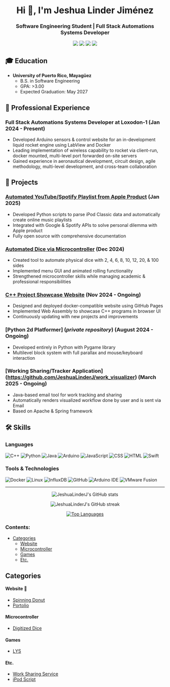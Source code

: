 <h1 align="center">Hi 👋, I'm Jeshua Linder Jiménez</h1>
<h3 align="center">Software Engineering Student | Full Stack Automations Systems Developer</h3>

<p align="center">
  <a href="mailto:jeshualinderj@gmail.com"><img src="https://img.shields.io/badge/Email-jeshualinderj%40gmail.com-blue?style=flat-square&logo=gmail"></a>
  <a href="mailto:jeshua.linder@upr.edu"><img src="https://img.shields.io/badge/University-jeshua.linder%40upr.edu-orange?style=flat-square&logo=gmail"></a>
  <a href="https://www.linkedin.com/in/jeshualinderjimenez/"><img src="https://img.shields.io/badge/LinkedIn-jeshualinderjimenez-0077B5?style=flat-square&logo=linkedin"></a>
  <a href="https://github.com/JeshuaLinderJ"><img src="https://img.shields.io/badge/GitHub-JeshuaLinderJ-181717?style=flat-square&logo=github"></a>
  <a href="https://portfolio-826e67prp-jeshuas-projects-51037369.vercel.app"></a>
</p>

## 🎓 Education
- **University of Puerto Rico, Mayagüez**
  - B.S. in Software Engineering
  - GPA: >3.00
  - Expected Graduation: May 2027

## 💼 Professional Experience
### Full Stack Automations Systems Developer at Loxodon-1 (Jan 2024 - Present)
- Developed Arduino sensors & control website for an in-development liquid rocket engine using LabView and Docker
- Leading implementation of wireless capability to rocket via client-run, docker mounted, multi-level port forwarded on-site servers
- Gained experience in aeronautical development, circuit design, agile methodology, multi-level development, and cross-team collaboration

## 🚀 Projects

### [Automated YouTube/Spotify Playlist from Apple Product](https://github.com/JeshuaLinderJ/apple-playlist-converter) (Jan 2025)
- Developed Python scripts to parse iPod Classic data and automatically create online music playlists
- Integrated with Google & Spotify APIs to solve personal dilemma with Apple product
- Fully open source with comprehensive documentation

### [Automated Dice via Microcontroller](https://github.com/JeshuaLinderJ/automated-dice) (Dec 2024)
- Created tool to automate physical dice with 2, 4, 6, 8, 10, 12, 20, & 100 sides
- Implemented menu GUI and animated rolling functionality
- Strengthened microcontroller skills while managing academic & professional responsibilities

### [C++ Project Showcase Website](https://JeshuaLinderJ.github.io) (Nov 2024 - Ongoing)
- Designed and deployed docker-compatible website using GitHub Pages
- Implemented Web Assembly to showcase C++ programs in browser UI
- Continuously updating with new projects and improvements

### [Python 2d Platformer] (*private repository*) (August 2024 - Ongoing)
- Developed entirely in Python with Pygame library
- Multilevel block system with full parallax and mouse/keyboard interaction

### [Working Sharing/Tracker Application] (https://github.com/JeshuaLinderJ/work_visualizer) (March 2025 - Ongoing)
- Java-based email tool for work tracking and sharing
- Automatically renders visualized workflow done by user and is sent via Email
- Based on Apache & Spring framework

## 🛠️ Skills
### Languages
![C++](https://img.shields.io/badge/-C++-00599C?style=flat-square&logo=c%2B%2B)
![Python](https://img.shields.io/badge/-Python-3776AB?style=flat-square&logo=python&logoColor=white)
![Java](https://img.shields.io/badge/-Java-ED8B00?style=flat-square&logo=java&logoColor=white)
![Arduino](https://img.shields.io/badge/-Arduino-00979D?style=flat-square&logo=arduino&logoColor=white)
![JavaScript](https://img.shields.io/badge/-JavaScript-F7DF1E?style=flat-square&logo=javascript&logoColor=black)
![CSS](https://img.shields.io/badge/-CSS-1572B6?style=flat-square&logo=css3)
![HTML](https://img.shields.io/badge/-HTML-E34F26?style=flat-square&logo=html5&logoColor=white)
![Swift](https://img.shields.io/badge/-Swift-FA7343?style=flat-square&logo=swift&logoColor=white)

### Tools & Technologies
![Docker](https://img.shields.io/badge/-Docker-2496ED?style=flat-square&logo=docker&logoColor=white)
![Linux](https://img.shields.io/badge/-Linux-FCC624?style=flat-square&logo=linux&logoColor=black)
![InfluxDB](https://img.shields.io/badge/-InfluxDB-22ADF6?style=flat-square&logo=influxdb&logoColor=white)
![GitHub](https://img.shields.io/badge/-GitHub-181717?style=flat-square&logo=github)
![Arduino IDE](https://img.shields.io/badge/-Arduino_IDE-00979D?style=flat-square&logo=arduino&logoColor=white)
![VMware Fusion](https://img.shields.io/badge/-VMware_Fusion-607078?style=flat-square&logo=vmware&logoColor=white)

---

<p align="center">
  <img src="https://github-readme-stats.vercel.app/api?username=JeshuaLinderJ&show_icons=true&theme=radical" alt="JeshuaLinderJ's GitHub stats" />
</p>

<p align="center">
  <img src="https://github-readme-streak-stats.herokuapp.com/?user=JeshuaLinderJ&theme=dark" alt="JeshuaLinderJ's GitHub streak" />
</p>

<p align="center">
  <a href="https://github.com/JeshuaLinderJ/github-readme-stats">
    <img src="https://github-readme-stats.vercel.app/api/top-langs/?username=JeshuaLinderJ&layout=compact&theme=vision-friendly-dark" alt="Top Languages" />
  </a>
</p>
</div>

### Contents:
  - [Categories](#categories)
      - [Website](#website)
      - [Microcontroller](#microcontroller)
      - [Games](#games)
      - [Etc.](#etc)


## Categories

#### Website 🤖
- [Spinning Donut](https://github.com/JeshuaLinderJ/JeshuaLinderJ.github.io)
- [Portolio](https://portfolio-826e67prp-jeshuas-projects-51037369.vercel.app)

#### Microcontroller
- [Digitized Dice](https://github.com/JeshuaLinderJ/digitized_die)


#### Games
- [LYS]()

#### Etc.
- [Work Sharing Service](https://github.com/JeshuaLinderJ/work_visualizer)
- [iPod Script](https://github.com/JeshuaLinderJ/ipod_script)


